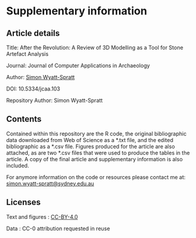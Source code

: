 # Supplementary information

## Article details

Title: After the Revolution: A Review of 3D Modelling as a Tool for Stone Artefact Analysis

Journal: Journal of Computer Applications in Archaeology

Author: [Simon Wyatt-Spratt](https://sydney.academia.edu/SimonWyattSpratt)

DOI: 10.5334/jcaa.103

Repository Author: Simon Wyatt-Spratt

## Contents
Contained within this repository are the R code, the original bibliographic data downloaded from Web of Science as a *.txt file, and the edited bibliographic as a *.csv file. Figures produced for the article are also attached, as are two *.csv files that were used to produce the tables in the article. A copy of the final article and supplementary information is also included.

For anymore information on the code or resources please contact me at: [simon.wyatt-spratt@sydney.edu.au](mailto:simon.wyatt-spratt@sydney.edu.au)

## Licenses
Text and figures : [CC-BY-4.0](https://creativecommons.org/licenses/by/4.0/)

Data : CC-0 attribution requested in reuse
